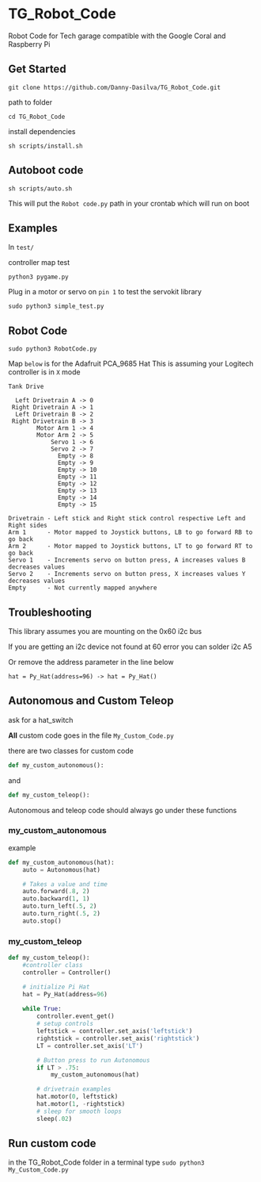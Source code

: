 # TG_Robot_Code
Robot Code for Tech garage compatible with the Google Coral and Raspberry Pi

## Get Started
`git clone https://github.com/Danny-Dasilva/TG_Robot_Code.git`
 
 path to folder 
 
 `cd TG_Robot_Code`
 
 install dependencies 
 
 `sh scripts/install.sh`
 
 

## Autoboot code

`sh scripts/auto.sh`

This will put the `Robot code.py` path in your crontab which will run on boot

 ## Examples
In `test/`
 
 controller map test
 
 `python3 pygame.py`
 
 Plug in a motor or servo on `pin 1` to test the servokit library
 
 `sudo python3 simple_test.py`
 
 ## Robot Code
 
 
 `sudo python3 RobotCode.py`
 

Map `below` is for the Adafruit PCA_9685 Hat
This is assuming your Logitech controller is in `X` mode

```
Tank Drive

  Left Drivetrain A -> 0   
 Right Drivetrain A -> 1    
  Left Drivetrain B -> 2   
 Right Drivetrain B -> 3  
        Motor Arm 1 -> 4   
        Motor Arm 2 -> 5  
            Servo 1 -> 6  
            Servo 2 -> 7
              Empty -> 8  
              Empty -> 9  
              Empty -> 10
              Empty -> 11 
              Empty -> 12 
              Empty -> 13 
              Empty -> 14  
              Empty -> 15  

Drivetrain - Left stick and Right stick control respective Left and Right sides
Arm 1      - Motor mapped to Joystick buttons, LB to go forward RB to go back
Arm 2      - Motor mapped to Joystick buttons, LT to go forward RT to go back
Servo 1    - Increments servo on button press, A increases values B decreases values
Servo 2    - Increments servo on button press, X increases values Y decreases values
Empty      - Not currently mapped anywhere
```


## Troubleshooting

 This library assumes you are mounting on the 0x60 i2c bus
 
 If you are getting an i2c device not found at 60 error you can solder i2c A5 
 
 Or remove the address parameter in the line below 
 
 `hat = Py_Hat(address=96) -> hat = Py_Hat()`




## Autonomous and Custom Teleop

 ask for a hat_switch

 **All** custom code goes in the file `My_Custom_Code.py`
 
 there are two classes for custom code

 ```python
def my_custom_autonomous():
```
and 
```python
def my_custom_teleop():
```

Autonomous and teleop code should always go under these functions

### my_custom_autonomous

example

```python
def my_custom_autonomous(hat):
    auto = Autonomous(hat)

    # Takes a value and time
    auto.forward(.8, 2)
    auto.backward(1, 1)
    auto.turn_left(.5, 2)
    auto.turn_right(.5, 2)
    auto.stop()
```


### my_custom_teleop
```python
def my_custom_teleop():
    #controller class
    controller = Controller()

    # initialize Pi Hat
    hat = Py_Hat(address=96)
    
    while True:
        controller.event_get()
        # setup controls
        leftstick = controller.set_axis('leftstick')
        rightstick = controller.set_axis('rightstick')
        LT = controller.set_axis('LT')

        # Button press to run Autonomous
        if LT > .75:
            my_custom_autonomous(hat) 

        # drivetrain examples
        hat.motor(0, leftstick)
        hat.motor(1, -rightstick)
        # sleep for smooth loops
        sleep(.02)
```

## Run custom code

in the TG_Robot_Code folder in a terminal type `sudo python3 My_Custom_Code.py`
